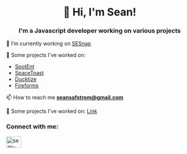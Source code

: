 <h1 align="center">👋 Hi, I'm Sean!</h1>
<h3 align="center">I'm a Javascript developer working on various projects</h3>


🔭 I’m currently working on [SESnap](https://sesnap.com/)

🔧 Some projects I've worked on:
  - [SpotEnt](https://spotent.co/)
  - [SpaceToast](https://spacetoast.co/)
  - [Ducktize](https://ducktize.com/) 
  - [Fireforms](https://fireforms.io/)

📫 How to reach me **seansafstrom@gmail.com**

🚧 Some projects I've worked on: [Link](https://seananth.github.io/)

<h3 align="left">Connect with me:</h3>
<p align="left">
<a href="https://linkedin.com/in/sean-säfström" target="blank"><img align="center" src="https://raw.githubusercontent.com/rahuldkjain/github-profile-readme-generator/master/src/images/icons/Social/linked-in-alt.svg" alt="sean-säfström" height="30" width="40" /></a>
</p>
